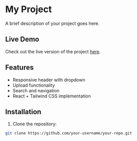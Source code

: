 # My Project

A brief description of your project goes here.

## Live Demo

Check out the live version of the project [here](https://flexible.surge.sh).

## Features

- Responsive header with dropdown
- Upload functionality
- Search and navigation
- React + Tailwind CSS implementation

## Installation

1. Clone the repository:
```bash
git clone https://github.com/your-username/your-repo.git
